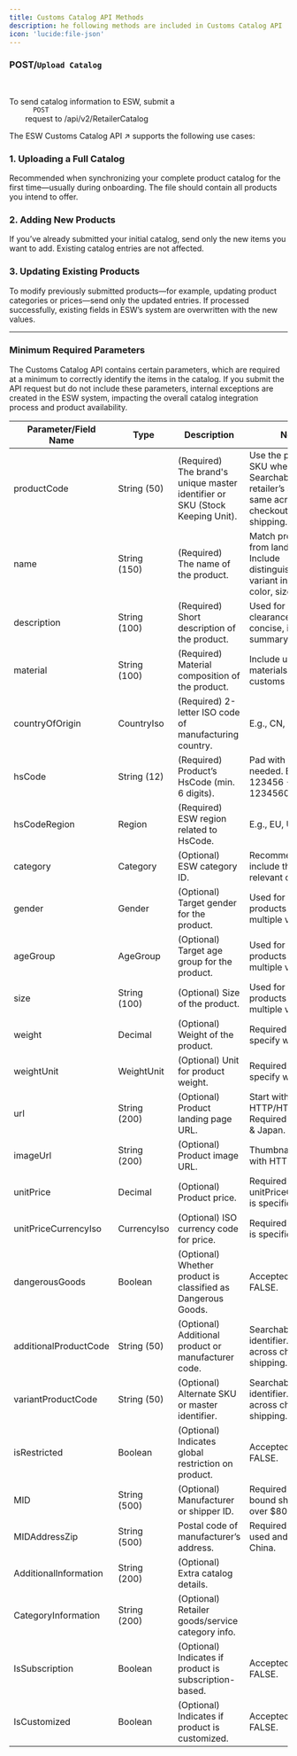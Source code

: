 ```yaml
---
title: Customs Catalog API Methods
description: he following methods are included in Customs Catalog API
icon: 'lucide:file-json'
---
```


### POST/`Upload Catalog`

<br>

<div class="space-y-6 text-base leading-relaxed text-neutral-800 dark:text-neutral-200">

  <p>
    To send catalog information to ESW, submit a
    <code class="px-1 py-0.5 rounded bg-neutral-100 dark:bg-neutral-800 text-green-600 font-mono text-sm">
      POST
    </code>
    request to /api/v2/RetailerCatalog
  </p>

  <p>
    The <span class="text-teal-600 font-semibold underline decoration-dotted">ESW Customs Catalog API</span>
    <span class="text-teal-600 ml-1">↗</span> supports the following use cases:
  </p>

  <!-- Use Case 1 -->
  <div>
    <h3 class="text-lg font-semibold text-neutral-900 dark:text-neutral-100 mb-1">1. Uploading a Full Catalog</h3>
    <p>
      Recommended when synchronizing your complete product catalog for the first time—usually during onboarding. The file should contain all products you intend to offer.
    </p>
  </div>

  <!-- Use Case 2 -->
  <div>
    <h3 class="text-lg font-semibold text-neutral-900 dark:text-neutral-100 mb-1">2. Adding New Products</h3>
    <p>
      If you’ve already submitted your initial catalog, send only the new items you want to add. Existing catalog entries are not affected.
    </p>
  </div>

  <!-- Use Case 3 -->
  <div>
    <h3 class="text-lg font-semibold text-neutral-900 dark:text-neutral-100 mb-1">3. Updating Existing Products</h3>
    <p>
      To modify previously submitted products—for example, updating product categories or prices—send only the updated entries. If processed successfully, existing fields in ESW’s system are <span class="font-semibold text-red-600">overwritten</span> with the new values.
    </p>
  </div>

</div>

---

### Minimum Required Parameters

The Customs Catalog API contains certain parameters, which are required at a minimum to correctly identify the items in the catalog. If you submit the API request but do not include these parameters, internal exceptions are created in the ESW system, impacting the overall catalog integration process and product availability.

<div class="overflow-x-auto bg-white dark:bg-neutral-900 p-6 rounded-xl shadow">
  <table class="min-w-full table-auto text-sm text-left text-neutral-800 dark:text-neutral-200">
    <thead class="bg-neutral-100 dark:bg-neutral-800">
      <tr>
        <th class="px-4 py-3 font-semibold">Parameter/Field Name</th>
        <th class="px-4 py-3 font-semibold">Type</th>
        <th class="px-4 py-3 font-semibold">Description</th>
        <th class="px-4 py-3 font-semibold">Notes</th>
      </tr>
    </thead>
    <tbody class="divide-y divide-neutral-200 dark:divide-neutral-700">
      <tr>
        <td class="px-4 py-3">productCode</td>
        <td class="px-4 py-3">String (50)</td>
        <td class="px-4 py-3">(Required) The brand's unique master identifier or SKU (Stock Keeping Unit).</td>
        <td class="px-4 py-3">Use the product's SKU where possible. Searchable on retailer’s site. Kept same across checkout and shipping.</td>
      </tr>
      <tr>
        <td class="px-4 py-3">name</td>
        <td class="px-4 py-3">String (150)</td>
        <td class="px-4 py-3">(Required) The name of the product.</td>
        <td class="px-4 py-3">Match product title from landing page. Include distinguishing variant info (e.g., color, size).</td>
      </tr>
      <tr>
        <td class="px-4 py-3">description</td>
        <td class="px-4 py-3">String (100)</td>
        <td class="px-4 py-3">(Required) Short description of the product.</td>
        <td class="px-4 py-3">Used for customs clearance. Provide concise, informative summary.</td>
      </tr>
      <tr>
        <td class="px-4 py-3">material</td>
        <td class="px-4 py-3">String (100)</td>
        <td class="px-4 py-3">(Required) Material composition of the product.</td>
        <td class="px-4 py-3">Include up to 3 materials. Used for customs clearance.</td>
      </tr>
      <tr>
        <td class="px-4 py-3">countryOfOrigin</td>
        <td class="px-4 py-3">CountryIso</td>
        <td class="px-4 py-3">(Required) 2-letter ISO code of manufacturing country.</td>
        <td class="px-4 py-3">E.g., CN, US</td>
      </tr>
      <tr>
        <td class="px-4 py-3">hsCode</td>
        <td class="px-4 py-3">String (12)</td>
        <td class="px-4 py-3">(Required) Product’s HsCode (min. 6 digits).</td>
        <td class="px-4 py-3">Pad with 00 if needed. E.g., 123456 → 12345600</td>
      </tr>
      <tr>
        <td class="px-4 py-3">hsCodeRegion</td>
        <td class="px-4 py-3">Region</td>
        <td class="px-4 py-3">(Required) ESW region related to HsCode.</td>
        <td class="px-4 py-3">E.g., EU, US</td>
      </tr>
      <tr>
        <td class="px-4 py-3">category</td>
        <td class="px-4 py-3">Category</td>
        <td class="px-4 py-3">(Optional) ESW category ID.</td>
        <td class="px-4 py-3">Recommended to include the most relevant category.</td>
      </tr>
      <tr>
        <td class="px-4 py-3">gender</td>
        <td class="px-4 py-3">Gender</td>
        <td class="px-4 py-3">(Optional) Target gender for the product.</td>
        <td class="px-4 py-3">Used for single products with multiple variants.</td>
      </tr>
      <tr>
        <td class="px-4 py-3">ageGroup</td>
        <td class="px-4 py-3">AgeGroup</td>
        <td class="px-4 py-3">(Optional) Target age group for the product.</td>
        <td class="px-4 py-3">Used for single products with multiple variants.</td>
      </tr>
      <tr>
        <td class="px-4 py-3">size</td>
        <td class="px-4 py-3">String (100)</td>
        <td class="px-4 py-3">(Optional) Size of the product.</td>
        <td class="px-4 py-3">Used for single products with multiple variants.</td>
      </tr>
      <tr>
        <td class="px-4 py-3">weight</td>
        <td class="px-4 py-3">Decimal</td>
        <td class="px-4 py-3">(Optional) Weight of the product.</td>
        <td class="px-4 py-3">Required if you specify weight unit.</td>
      </tr>
      <tr>
        <td class="px-4 py-3">weightUnit</td>
        <td class="px-4 py-3">WeightUnit</td>
        <td class="px-4 py-3">(Optional) Unit for product weight.</td>
        <td class="px-4 py-3">Required if you specify weight.</td>
      </tr>
      <tr>
        <td class="px-4 py-3">url</td>
        <td class="px-4 py-3">String (200)</td>
        <td class="px-4 py-3">(Optional) Product landing page URL.</td>
        <td class="px-4 py-3">Start with HTTP/HTTPS. Required for Russia & Japan.</td>
      </tr>
      <tr>
        <td class="px-4 py-3">imageUrl</td>
        <td class="px-4 py-3">String (200)</td>
        <td class="px-4 py-3">(Optional) Product image URL.</td>
        <td class="px-4 py-3">Thumbnail link. Start with HTTP/HTTPS.</td>
      </tr>
      <tr>
        <td class="px-4 py-3">unitPrice</td>
        <td class="px-4 py-3">Decimal</td>
        <td class="px-4 py-3">(Optional) Product price.</td>
        <td class="px-4 py-3">Required if unitPriceCurrencyIso is specified.</td>
      </tr>
      <tr>
        <td class="px-4 py-3">unitPriceCurrencyIso</td>
        <td class="px-4 py-3">CurrencyIso</td>
        <td class="px-4 py-3">(Optional) ISO currency code for price.</td>
        <td class="px-4 py-3">Required if unitPrice is specified.</td>
      </tr>
      <tr>
        <td class="px-4 py-3">dangerousGoods</td>
        <td class="px-4 py-3">Boolean</td>
        <td class="px-4 py-3">(Optional) Whether product is classified as Dangerous Goods.</td>
        <td class="px-4 py-3">Accepted: TRUE or FALSE.</td>
      </tr>
      <tr>
        <td class="px-4 py-3">additionalProductCode</td>
        <td class="px-4 py-3">String (50)</td>
        <td class="px-4 py-3">(Optional) Additional product or manufacturer code.</td>
        <td class="px-4 py-3">Searchable identifier. Consistent across checkout and shipping.</td>
      </tr>
      <tr>
        <td class="px-4 py-3">variantProductCode</td>
        <td class="px-4 py-3">String (50)</td>
        <td class="px-4 py-3">(Optional) Alternate SKU or master identifier.</td>
        <td class="px-4 py-3">Searchable identifier. Consistent across checkout and shipping.</td>
      </tr>
      <tr>
        <td class="px-4 py-3">isRestricted</td>
        <td class="px-4 py-3">Boolean</td>
        <td class="px-4 py-3">(Optional) Indicates global restriction on product.</td>
        <td class="px-4 py-3">Accepted: TRUE or FALSE.</td>
      </tr>
      <tr>
        <td class="px-4 py-3">MID</td>
        <td class="px-4 py-3">String (500)</td>
        <td class="px-4 py-3">(Optional) Manufacturer or shipper ID.</td>
        <td class="px-4 py-3">Required for US-bound shipments over $800.</td>
      </tr>
      <tr>
        <td class="px-4 py-3">MIDAddressZip</td>
        <td class="px-4 py-3">String (500)</td>
        <td class="px-4 py-3">Postal code of manufacturer’s address.</td>
        <td class="px-4 py-3">Required if MID is used and country is China.</td>
      </tr>
      <tr>
        <td class="px-4 py-3">AdditionalInformation</td>
        <td class="px-4 py-3">String (200)</td>
        <td class="px-4 py-3">(Optional) Extra catalog details.</td>
        <td class="px-4 py-3"></td>
      </tr>
      <tr>
        <td class="px-4 py-3">CategoryInformation</td>
        <td class="px-4 py-3">String (200)</td>
        <td class="px-4 py-3">(Optional) Retailer goods/service category info.</td>
        <td class="px-4 py-3"></td>
      </tr>
      <tr>
        <td class="px-4 py-3">IsSubscription</td>
        <td class="px-4 py-3">Boolean</td>
        <td class="px-4 py-3">(Optional) Indicates if product is subscription-based.</td>
        <td class="px-4 py-3">Accepted: TRUE or FALSE.</td>
      </tr>
      <tr>
        <td class="px-4 py-3">IsCustomized</td>
        <td class="px-4 py-3">Boolean</td>
        <td class="px-4 py-3">(Optional) Indicates if product is customized.</td>
        <td class="px-4 py-3">Accepted: TRUE or FALSE.</td>
      </tr>
    </tbody>
  </table>
</div>
